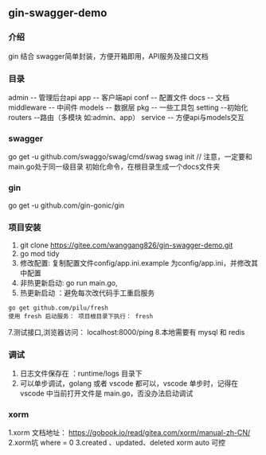 ## gin-swagger-demo

### 介绍
gin 结合 swagger简单封装，方便开箱即用，API服务及接口文档

### 目录
admin          -- 管理后台api
app            -- 客户端api
conf           -- 配置文件
docs           -- 文档
middleware     -- 中间件
models         -- 数据层
pkg            -- 一些工具包
  setting      --初始化
routers        --路由（多模块 如:admin、app）
service        -- 方便api与models交互

### swagger 
go get -u github.com/swaggo/swag/cmd/swag
swag init  // 注意，一定要和main.go处于同一级目录
初始化命令，在根目录生成一个docs文件夹

### gin
go get -u github.com/gin-gonic/gin

### 项目安装
1. git clone https://gitee.com/wanggang826/gin-swagger-demo.git
2. go mod tidy
4. 修改配置: 复制配置文件config/app.ini.example 为config/app.ini，并修改其中配置
5. 非热更新启动: go run main.go,
6. 热更新启动 ：避免每次改代码手工重启服务
```
go get github.com/pilu/fresh
使用 fresh 启动服务： 项目根目录下执行： fresh

```
7.测试接口,浏览器访问： localhost:8000/ping
8.本地需要有 mysql 和 redis

### 调试
1. 日志文件保存在 ：runtime/logs 目录下
2. 可以单步调试，golang 或者 vscode 都可以，vscode 单步时，记得在 vscode 中当前打开文件是 main.go，否没办法启动调试

### xorm
1.xorm 文档地址： https://gobook.io/read/gitea.com/xorm/manual-zh-CN/
2.xorm坑  where = 0 
3.created 、updated、deleted xorm auto 可控



